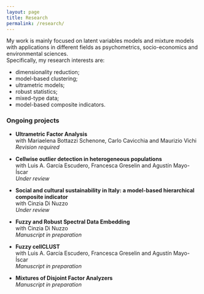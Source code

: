 ```yaml
---
layout: page
title: Research
permalink: /research/
---
```


My work is mainly focused on latent variables models and mixture models with applications in different fields as psychometrics, socio-economics and environmental sciences. \
Specifically, my research interests are:
- dimensionality reduction;
- model-based clustering;
- ultrametric models;
- robust statistics;
- mixed-type data;
- model-based composite indicators.

### Ongoing projects

- **Ultrametric Factor Analysis** \
with Mariaelena Bottazzi Schenone, Carlo Cavicchia and Maurizio Vichi\
_Revision required_

- **Cellwise outlier detection in heterogeneous populations** \
with Luis A. García Escudero, Francesca Greselin and Agustín Mayo-Íscar \
_Under review_

- **Social and cultural sustainability in Italy: a model-based hierarchical composite indicator** \
with Cinzia Di Nuzzo \
_Under review_

- **Fuzzy and Robust Spectral Data Embedding** \
with Cinzia Di Nuzzo \
_Manuscript in preparation_

- **Fuzzy cellCLUST** \
with Luis A. García Escudero, Francesca Greselin and Agustín Mayo-Íscar \
_Manuscript in preparation_

- **Mixtures of Disjoint Factor Analyzers** \
_Manuscript in preparation_















